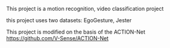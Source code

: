 This project is a motion recognition, video classification project

this project uses two datasets: EgoGesture, Jester


This project is modified on the basis of the ACTION-Net  https://github.com/V-Sense/ACTION-Net
